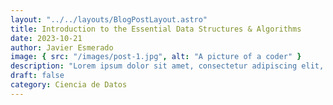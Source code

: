 ```yaml
---
layout: "../../layouts/BlogPostLayout.astro"
title: Introduction to the Essential Data Structures & Algorithms
date: 2023-10-21
author: Javier Esmerado
image: { src: "/images/post-1.jpg", alt: "A picture of a coder" }
description: "Lorem ipsum dolor sit amet, consectetur adipiscing elit, sed do eiusmod tempor incididunt ut labore et dolore magna aliqua."
draft: false
category: Ciencia de Datos
---
```


